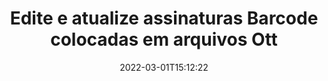 ---
############################# Static ############################
layout: "auto-gen-signature"
date: 2022-03-01T15:12:22
draft: false
operation: Update
signaturetype: Barcode
fileformat: Ott
productName: .NET
lang: pt
productCode: net
otherformats: pdf doc docx docm dot dotm dotx odt ott rtf xls xlsx xlsm xlsb csv ods ots xltx xltm ppt pptx pps ppsx odp otp potx potm pptm ppsm
breadcrumb: Put Barcode signature on Ott for C#

############################# Head ############################
head_title: "Atualize assinaturas Barcode colocadas em arquivos Ott com C#"
head_description: "Use o código .NET simples e fácil para atualização de assinaturas Barcode em documentos Ott assinados."

############################# Header ############################
title: "Edite e atualize assinaturas Barcode colocadas em arquivos Ott"
description: "A API para .NET fornece funcionalidade para atualização de assinaturas Barcode em documentos Ott. Atualize assinaturas eletrônicas dentro de seus documentos Ott com algumas linhas de código C# de forma rápida e fácil."
bg_image: "https://cms.admin.containerize.com/templates/aspose/App_Themes/V3/images/bg/header1.png"
bg_overlay: false
button:
    enable: true

############################# SubMenu ############################
submenu:
    enable: true

    left:
        img_alt: "GroupDocs.Signature for .NET"
        image: "https://cms.admin.containerize.com/templates/groupdocs/images/product-logos/90x90-noborder/groupdocs-signature-net.png"
        product: "GroupDocs.Signature"
        platform: ".NET"



############################# About ############################
about:
    enable: true
    title: "Saiba mais sobre os recursos da API GroupDocs.Signature for .NET"
    content: |
        A funcionalidade da API [GroupDocs.Signature for .NET](https://products.groupdocs.com/signature/net/) contém uma vasta seleção de meios para processar em formatos de documentos sob demanda usando assinaturas eletrônicas. Amplo espectro de assinaturas eletrônicas, como textos, imagens, certificados digitais, códigos de barras, códigos QR, selos ou metadados são suportados. Os clientes podem adicionar, remover, editar, validar ou pesquisar assinaturas digitais em PDFs, documentos do MS Word, pastas de trabalho do MS Excel, apresentações do MS PowerPoint, arquivos do Adobe Photoshop e vários formatos de imagem. Vários recursos e configurações úteis estão disponíveis.
    

############################# Steps ############################
steps:
    enable: true
    title_left: "Como alterar assinaturas Barcode em seu documento Ott"
    content_left: |
        [GroupDocs.Signature for .NET](https://products.groupdocs.com/signature/net/) inclui recursos úteis como atualização de Barcode assinaturas colocadas em documentos Ott. Possibilita alterar recursos de assinaturas sem código extra.
        
        * Para começar, crie o objeto Signature passando como um caminho de parâmetro construtor para um documento que deve ser atualizado.
        * Em seguida, instancie um objeto de assinatura específico apropriado e configure seu identificador e propriedades que precisam ser alteradas.
        * Por último, chame o método Update do Signature passando um objeto de assinatura específico.
        * Processe a atualização dos resultados ao seu aviso.

    title_right: "Requisitos de sistema"
    content_right: |
        GroupDocs.Signature for .NET são compatíveis com todas as principais plataformas e sistemas operacionais. Antes de executar o código abaixo, certifique-se de ter os seguintes pré-requisitos instalados em seu sistema.

        * Sistemas operacionais: Microsoft Windows, Linux, MacOS
        * Ambientes de desenvolvimento: Microsoft Visual Studio, Xamarin, MonoDevelop
        * Frameworks: .NET Framework, .NET Standard, .NET Core, Mono
        * Faça o download da versão mais recente do GroupDocs.Signature for .NET de [Nuget](https://www.nuget.org/packages/groupdocs.signature)
         
    code: |
        ```csharp    
                
        // Set up input Ott file
        string filePath = "input.ott";

        // Instantiate Signature for input file
        using (GroupDocs.Signature.Signature signature = new GroupDocs.Signature.Signature(filePath))
        {
                // Id of signature which is supposed to be updated
                // such Id might be got as a result of search operation
                string id = "07f83369-318b-41ad-a843-732417b912c2";

                // provide signature features to update
                // set up particular signature id
                BarcodeSignature signatureToUpdate = new BarcodeSignature(id)
                {
                    // specify signature width
                    Width = 300,
                    // specify signature height
                    Height = 50,
                    // set left position
                    Left = 80,
                    // set top position
                    Top = 100
                };

                // update signature
                bool updateResult = signature.Update(signatureToUpdate);

                // process updation result
                if (updateResult)
                {
                    Console.WriteLine("Signature was updated successfully!");
                }
        }
        ```

############################# Demos ############################
demos:
    enable: true
    title: "Atualizando as assinaturas Barcode nas páginas do documento - Demonstração ao vivo"
    content: |
       Edite várias assinaturas eletrônicas do documento Ott agora mesmo visitando o site do [GroupDocs.Signature App](https://products.groupdocs.app/signature/family).          

############################# More Formats ############################
more_formats:
    enable: true
    title: "Atualize várias assinaturas Barcode via C#"
    content: |
        "Edição de assinaturas digitais que são colocadas em vários formatos de documentos. Atualize os dados de assinaturas sem código extra."
    format: 
       
       
back_to_top:
    enable: true
---
